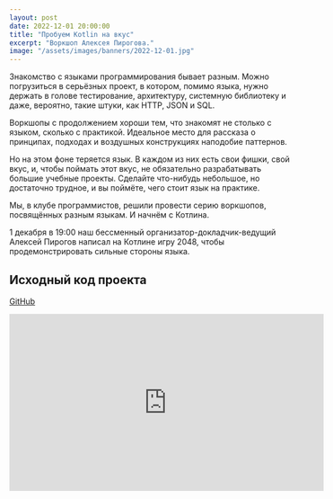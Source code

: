 ```yaml
---
layout: post
date: 2022-12-01 20:00:00
title: "Пробуем Kotlin на вкус"
excerpt: "Воркшоп Алексея Пирогова."
image: "/assets/images/banners/2022-12-01.jpg"
---
```


Знакомство с языками программирования бывает разным. Можно погрузиться в серьёзных проект, в котором, помимо языка, нужно держать в голове тестирование, архитектуру, системную библиотеку и даже, вероятно, такие штуки, как HTTP, JSON и SQL.

Воркшопы с продолжением хороши тем, что знакомят не столько с языком, сколько с практикой. Идеальное место для рассказа о принципах, подходах и воздушных конструкциях наподобие паттернов.

Но на этом фоне теряется язык. В каждом из них есть свои фишки, свой вкус, и, чтобы поймать этот вкус, не обязательно разрабатывать большие учебные проекты. Сделайте что-нибудь небольшое, но достаточно трудное, и вы поймёте, чего стоит язык на практике.

Мы, в клубе программистов, решили провести серию воркшопов, посвящённых разным языкам. И начнём с Котлина.

1 декабря в 19:00 наш бессменный организатор-докладчик-ведущий Алексей Пирогов написал на Котлине игру 2048, чтобы продемонстрировать сильные стороны языка.

## Исходный код проекта

[GitHub](https://github.com/astynax/game2048.kt)

<div class="video">
    <iframe width="560" height="315" src="https://www.youtube.com/embed/V2YqLtD3HoU" title="YouTube video player" frameborder="0" allow="accelerometer; autoplay; clipboard-write; encrypted-media; gyroscope; picture-in-picture; web-share" allowfullscreen></iframe>
</div>
